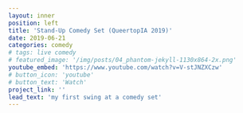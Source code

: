 ```yaml
---
layout: inner
position: left
title: 'Stand-Up Comedy Set (QueertopIA 2019)'
date: 2019-06-21
categories: comedy
# tags: live comedy
# featured_image: '/img/posts/04_phantom-jekyll-1130x864-2x.png'
youtube_embed: 'https://www.youtube.com/watch?v=V-stJNZXCzw'
# button_icon: 'youtube'
# button_text: 'Watch'
project_link: ''
lead_text: 'my first swing at a comedy set'
---
```

